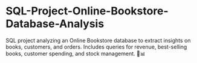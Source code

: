 # SQL-Project-Online-Bookstore-Database-Analysis
SQL project analyzing an Online Bookstore database to extract insights on books, customers, and orders. Includes queries for revenue, best-selling books, customer spending, and stock management. 🚀📊
